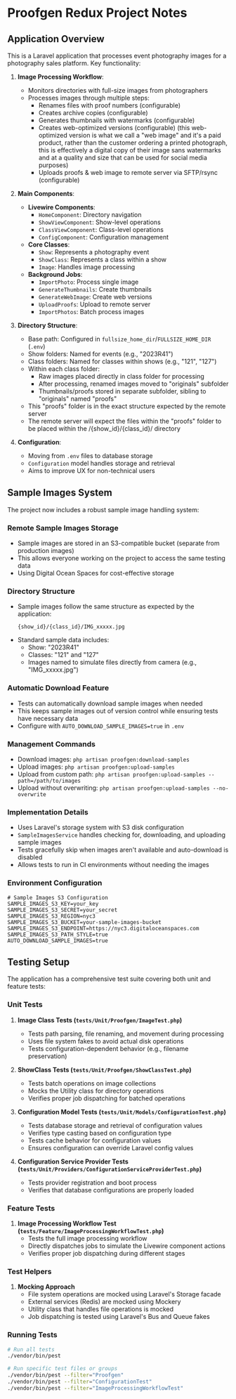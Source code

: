 # Proofgen Redux Project Notes

## Application Overview
This is a Laravel application that processes event photography images for a photography sales platform. Key functionality:

1. **Image Processing Workflow**:
   - Monitors directories with full-size images from photographers
   - Processes images through multiple steps:
     - Renames files with proof numbers (configurable)
     - Creates archive copies (configurable)
     - Generates thumbnails with watermarks (configurable)
     - Creates web-optimized versions (configurable) (this web-optimized version is what we call a "web image" and it's a paid product, rather than the customer ordering a printed photograph, this is effectively a digital copy of their image sans watermarks and at a quality and size that can be used for social media purposes)
     - Uploads proofs & web image to remote server via SFTP/rsync (configurable)

2. **Main Components**:
   - **Livewire Components**:
     - `HomeComponent`: Directory navigation
     - `ShowViewComponent`: Show-level operations
     - `ClassViewComponent`: Class-level operations 
     - `ConfigComponent`: Configuration management
   - **Core Classes**:
     - `Show`: Represents a photography event
     - `ShowClass`: Represents a class within a show
     - `Image`: Handles image processing
   - **Background Jobs**:
     - `ImportPhoto`: Process single image
     - `GenerateThumbnails`: Create thumbnails
     - `GenerateWebImage`: Create web versions
     - `UploadProofs`: Upload to remote server
     - `ImportPhotos`: Batch process images

3. **Directory Structure**:
   - Base path: Configured in `fullsize_home_dir`/`FULLSIZE_HOME_DIR` (`.env`)
   - Show folders: Named for events (e.g., "2023R41")
   - Class folders: Named for classes within shows (e.g., "121", "127")
   - Within each class folder:
     - Raw images placed directly in class folder for processing
     - After processing, renamed images moved to "originals" subfolder
     - Thumbnails/proofs stored in separate subfolder, sibling to "originals" named "proofs"
   - This "proofs" folder is in the exact structure expected by the remote server
   - The remote server will expect the files within the "proofs" folder to be placed within the /{show_id}/{class_id}/ directory

4. **Configuration**:
   - Moving from `.env` files to database storage
   - `Configuration` model handles storage and retrieval
   - Aims to improve UX for non-technical users

## Sample Images System

The project now includes a robust sample image handling system:

### Remote Sample Images Storage

- Sample images are stored in an S3-compatible bucket (separate from production images)
- This allows everyone working on the project to access the same testing data
- Using Digital Ocean Spaces for cost-effective storage

### Directory Structure

- Sample images follow the same structure as expected by the application:
  ```
  {show_id}/{class_id}/IMG_xxxxx.jpg
  ```
- Standard sample data includes:
  - Show: "2023R41"
  - Classes: "121" and "127"
  - Images named to simulate files directly from camera (e.g., "IMG_xxxxx.jpg")

### Automatic Download Feature

- Tests can automatically download sample images when needed
- This keeps sample images out of version control while ensuring tests have necessary data
- Configure with `AUTO_DOWNLOAD_SAMPLE_IMAGES=true` in `.env`

### Management Commands

- Download images: `php artisan proofgen:download-samples`
- Upload images: `php artisan proofgen:upload-samples`
- Upload from custom path: `php artisan proofgen:upload-samples --path=/path/to/images`
- Upload without overwriting: `php artisan proofgen:upload-samples --no-overwrite`

### Implementation Details

- Uses Laravel's storage system with S3 disk configuration
- `SampleImagesService` handles checking for, downloading, and uploading sample images
- Tests gracefully skip when images aren't available and auto-download is disabled
- Allows tests to run in CI environments without needing the images

### Environment Configuration

```
# Sample Images S3 Configuration
SAMPLE_IMAGES_S3_KEY=your_key
SAMPLE_IMAGES_S3_SECRET=your_secret
SAMPLE_IMAGES_S3_REGION=nyc3
SAMPLE_IMAGES_S3_BUCKET=your-sample-images-bucket
SAMPLE_IMAGES_S3_ENDPOINT=https://nyc3.digitaloceanspaces.com
SAMPLE_IMAGES_S3_PATH_STYLE=true
AUTO_DOWNLOAD_SAMPLE_IMAGES=true
```

## Testing Setup

The application has a comprehensive test suite covering both unit and feature tests:

### Unit Tests

1. **Image Class Tests (`tests/Unit/Proofgen/ImageTest.php`)**
   - Tests path parsing, file renaming, and movement during processing
   - Uses file system fakes to avoid actual disk operations
   - Tests configuration-dependent behavior (e.g., filename preservation)

2. **ShowClass Tests (`tests/Unit/Proofgen/ShowClassTest.php`)**
   - Tests batch operations on image collections
   - Mocks the Utility class for directory operations
   - Verifies proper job dispatching for batched operations

3. **Configuration Model Tests (`tests/Unit/Models/ConfigurationTest.php`)**
   - Tests database storage and retrieval of configuration values
   - Verifies type casting based on configuration type
   - Tests cache behavior for configuration values
   - Ensures configuration can override Laravel config values

4. **Configuration Service Provider Tests (`tests/Unit/Providers/ConfigurationServiceProviderTest.php`)**
   - Tests provider registration and boot process
   - Verifies that database configurations are properly loaded

### Feature Tests

1. **Image Processing Workflow Test (`tests/Feature/ImageProcessingWorkflowTest.php`)**
   - Tests the full image processing workflow
   - Directly dispatches jobs to simulate the Livewire component actions
   - Verifies proper job dispatching during different stages

### Test Helpers

1. **Mocking Approach**
   - File system operations are mocked using Laravel's Storage facade
   - External services (Redis) are mocked using Mockery
   - Utility class that handles file operations is mocked
   - Job dispatching is tested using Laravel's Bus and Queue fakes

### Running Tests

```bash
# Run all tests
./vendor/bin/pest

# Run specific test files or groups
./vendor/bin/pest --filter="Proofgen"
./vendor/bin/pest --filter="ConfigurationTest"
./vendor/bin/pest --filter="ImageProcessingWorkflowTest"
```

